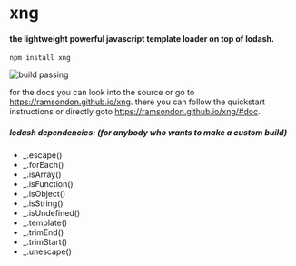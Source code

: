 # xng
#### the lightweight powerful javascript template loader on top of lodash.

```
npm install xng
```

![build passing](https://img.shields.io/badge/build-passing-green.svg?style=flat)



for the docs you can look into the source or go to https://ramsondon.github.io/xng.
there you can follow the quickstart instructions or directly goto https://ramsondon.github.io/xng/#doc.


##### lodash dependencies: (for anybody who wants to make a custom build)

* _.escape()
* _.forEach()
* _.isArray()
* _.isFunction()
* _.isObject()
* _.isString()
* _.isUndefined()
* _.template()
* _.trimEnd()
* _.trimStart()
* _.unescape()
